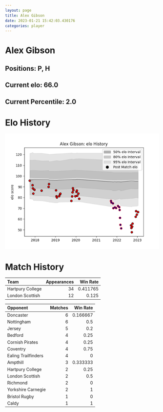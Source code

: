 ```yaml
---  
layout: page  
title: Alex Gibson  
date: 2023-01-21 15:42:03.430176  
categories: player  
---
```

# Alex Gibson

## Positions: P, H

## Current elo: 66.0

## Current Percentile: 2.0

# Elo History


![elo history](history_AlexGibson.png)
# Match History


| Team             |   Appearances |   Win Rate |
|:-----------------|--------------:|-----------:|
| Hartpury College |            34 |   0.411765 |
| London Scottish  |            12 |   0.125    |

| Opponent            |   Matches |   Win Rate |
|:--------------------|----------:|-----------:|
| Doncaster           |         6 |   0.166667 |
| Nottingham          |         6 |   0.5      |
| Jersey              |         5 |   0.2      |
| Bedford             |         4 |   0.25     |
| Cornish Pirates     |         4 |   0.25     |
| Coventry            |         4 |   0.75     |
| Ealing Trailfinders |         4 |   0        |
| Ampthill            |         3 |   0.333333 |
| Hartpury College    |         2 |   0.25     |
| London Scottish     |         2 |   0.5      |
| Richmond            |         2 |   0        |
| Yorkshire Carnegie  |         2 |   1        |
| Bristol Rugby       |         1 |   0        |
| Caldy               |         1 |   1        |